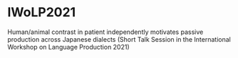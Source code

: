 # IWoLP2021
Human/animal contrast in patient independently motivates passive production across Japanese dialects (Short Talk Session in the International Workshop on Language Production 2021)
